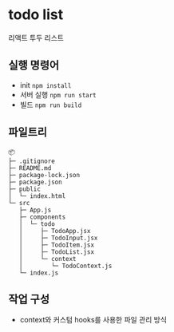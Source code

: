 # todo list

리액트 투두 리스트

## 실행 명령어

- init
  `npm install`
- 서버 실행
  `npm run start`
- 빌드
  `npm run build`

## 파일트리

```
📦
├─ .gitignore
├─ README.md
├─ package-lock.json
├─ package.json
├─ public
│  └─ index.html
└─ src
   ├─ App.js
   ├─ components
   │  └─ todo
   │     ├─ TodoApp.jsx
   │     ├─ TodoInput.jsx
   │     ├─ TodoItem.jsx
   │     ├─ TodoList.jsx
   │     └─ context
   │        └─ TodoContext.js
   └─ index.js
```

## 작업 구성

- context와 커스텀 hooks를 사용한 파일 관리 방식
